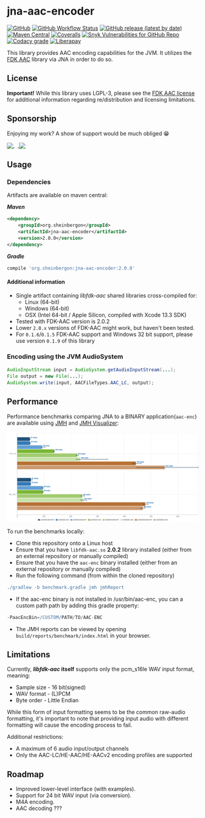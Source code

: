 # jna-aac-encoder

[![GitHub](https://img.shields.io/github/license/sheinbergon/jna-aac-encoder?color=pink&style=for-the-badge)](https://github.com/sheinbergon/jna-aac-encoder/blob/master/LICENSE)
[![GitHub Workflow Status](https://img.shields.io/github/workflow/status/sheinbergon/jna-aac-encoder/Multi%20Platform%20CI?style=for-the-badge)](https://github.com/sheinbergon/jna-aac-encoder/actions?query=workflow%3A"Multi+Platform+CI")
[![GitHub release (latest by date)](https://img.shields.io/github/v/release/sheinbergon/jna-aac-encoder?color=%2340E0D0&style=for-the-badge)](https://github.com/sheinbergon/jna-aac-encoder/releases/latest)
[![Maven Central](https://img.shields.io/maven-central/v/org.sheinbergon/jna-aac-encoder?color=Crimson&style=for-the-badge)](https://search.maven.org/search?q=g:org.sheinbergon%20a:jna-aac-encoder*)
[![Coveralls](https://img.shields.io/coveralls/github/sheinbergon/jna-aac-encoder?style=for-the-badge&logo=coveralls)](https://coveralls.io/github/sheinbergon/jna-aac-encoder)
[![Snyk Vulnerabilities for GitHub Repo](https://img.shields.io/snyk/vulnerabilities/github/sheinbergon/jna-aac-encoder?color=432f95&logo=snyk&style=for-the-badge)](https://app.snyk.io/org/sheinbergon/project/e56757ea-c9f2-45a1-8544-5083d087faf8)
[![Codacy grade](https://img.shields.io/codacy/grade/8f822d4bfbfa48809d439d4e8e92d287?style=for-the-badge&logo=codacy)](https://app.codacy.com/manual/sheinbergon/jna-aac-encoder)
[![Liberapay](https://img.shields.io/liberapay/patrons/sheinbergon?logo=liberapay&style=for-the-badge)](https://liberapay.com/sheinbergon/donate)                
                                                                                                                                                                                                                                                                                 
This library provides AAC encoding capabilities for the JVM. 
It utilizes the [FDK AAC](https://github.com/mstorsjo/fdk-aac) library via JNA in order to do so.

## License
**Important!** While this library uses LGPL-3, please see
the [FDK AAC license](NOTICE) for additional information
regarding re/distribution and licensing limitations.

## Sponsorship

Enjoying my work? A show of support would be much obliged :grin:

<a href="https://liberapay.com/sheinbergon/donate">
<img src="assets/liberapay-donate.png" height="66" align="center">
</a>&nbsp;&nbsp;<a href="https://www.buymeacoffee.com/sheinbergon">
<img src="assets/buymeacoffee-donate.png" height="66" align="center">
</a>

## Usage

### Dependencies
Artifacts are available on maven central:

**_Maven_**
```xml
<dependency>
    <groupId>org.sheinbergon</groupId>
    <artifactId>jna-aac-encoder</artifactId>
    <version>2.0.0</version>
</dependency>
```

**_Gradle_**
```groovy
compile 'org.sheinbergon:jna-aac-encoder:2.0.0'
```

#### Additional information
  * Single artifact containing _libfdk-aac_ shared libraries cross-compiled for:
    * Linux (64-bit) 
    * Windows (64-bit)
    * OSX (Intel 64-bit / Apple Silicon, compiled with Xcode 13.3 SDK)
  * Tested with FDK-AAC version is 2.0.2
  * Lower `2.0.x` versions of FDK-AAC might work, but haven't been tested.
  * For `0.1.6`/`0.1.5` FDK-AAC support and Windows 32 bit support, please use version `0.1.9` of this library  
 
### Encoding using the JVM AudioSystem
```java
AudioInputStream input = AudioSystem.getAudioInputStream(...);
File output = new File(...);
AudioSystem.write(input, AACFileTypes.AAC_LC, output);
```

## Performance
Performance benchmarks comparing JNA to a BINARY application(`aac-enc`) are available using [JMH](http://openjdk.java.net/projects/code-tools/jmh/) and [JMH Visualizer](https://github.com/jzillmann/jmh-visualizer):

![alt text](assets/jmh-results-23112023.png)

To run the benchmarks locally:
  * Clone this repository onto a Linux host
  * Ensure that you have `libfdk-aac.so` __2.0.2__ library installed (either from an external repository or manually compiled)
  * Ensure that you have the `aac-enc` binary installed (either from an external repository or manually compiled)
  * Run the following command (from within the cloned repository)
```groovy
./gradlew -b benchmark.gradle jmh jmhReport
```
  * If the aac-enc binary is not installed in /usr/bin/aac-enc, you can a custom path path by adding this gradle property:
```groovy
-PaacEncBin=/CUSTOM/PATH/TO/AAC-ENC 
```
  * The JMH reports can be viewed by opening `build/reports/benchmark/index.html` in your browser.

## Limitations
Currently, **_libfdk-aac_ itself** supports only the pcm_s16le WAV input format, meaning:
  * Sample size - 16 bit(signed)
  * WAV format - (L)PCM
  * Byte order - Little Endian

While this form of input formatting seems to be the common raw-audio formatting, it's important
to note that providing input audio with different formatting will cause
the encoding process to fail. 

Additional restrictions:
  * A maximum of 6 audio input/output channels
  * Only the AAC-LC/HE-AAC/HE-AACv2 encoding profiles are supported  

## Roadmap
  * Improved lower-level interface (with examples).
  * Support for 24 bit WAV input (via conversion).
  * M4A encoding.
  * AAC decoding ???  